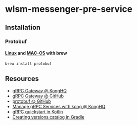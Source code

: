 # wlsm-messenger-pre-service

## Installation

### Protobuf

#### [Linux](https://docs.brew.sh/Homebrew-on-Linux) and [MAC-OS](https://brew.sh/) with brew

```shell
brew install protobuf
```

## Resources

- [gRPC Gateway @ KongHQ](https://docs.konghq.com/hub/kong-inc/grpc-gateway/)
- [gRPC Gateway @ GitHub](https://grpc-ecosystem.github.io/grpc-gateway/)
- [protobuf @ GitHub](https://github.com/protocolbuffers/protobuf)
- [Manage gRPC Services with kong @ KongHQ](https://konghq.com/blog/engineering/manage-grpc-services-kong)
- [gRPC quickstart in Kotlin](https://grpc.io/docs/languages/kotlin/quickstart/)
- [Creating versions catalog in Gradle](https://docs.gradle.org/current/userguide/platforms.html#sub:version-catalog)